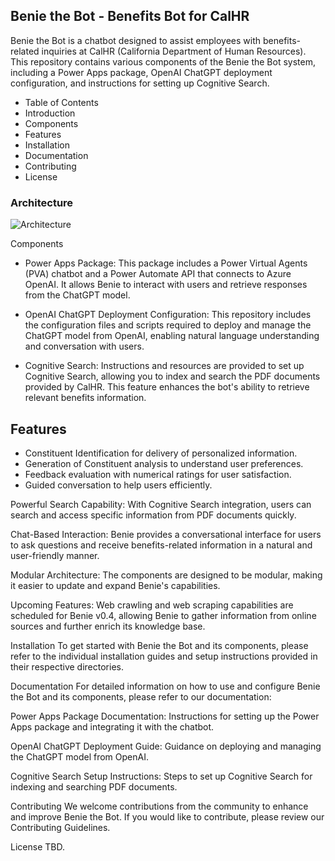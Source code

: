 ## Benie the Bot - Benefits Bot for CalHR

Benie the Bot is a chatbot designed to assist employees with benefits-related inquiries at CalHR (California Department of Human Resources). This repository contains various components of the Benie the Bot system, including a Power Apps package, OpenAI ChatGPT deployment configuration, and instructions for setting up Cognitive Search.

- Table of Contents
- Introduction
- Components
- Features
- Installation
- Documentation
- Contributing
- License

### Architecture
![Architecture](https://github.com/JoseCervantes22/CalHR-ChatBot/assets/133288667/beb83862-8278-450f-8fba-c5e1cbac3ac6)

Components
- Power Apps Package: This package includes a Power Virtual Agents (PVA) chatbot and a Power Automate API that connects to Azure OpenAI. It allows Benie to interact with users and retrieve responses from the ChatGPT model.

- OpenAI ChatGPT Deployment Configuration: This repository includes the configuration files and scripts required to deploy and manage the ChatGPT model from OpenAI, enabling natural language understanding and conversation with users.

- Cognitive Search: Instructions and resources are provided to set up Cognitive Search, allowing you to index and search the PDF documents provided by CalHR. This feature enhances the bot's ability to retrieve relevant benefits information.

## Features
- Constituent Identification for delivery of personalized information.
- Generation of Constituent analysis to understand user preferences.
- Feedback evaluation with numerical ratings for user satisfaction.
- Guided conversation to help users efficiently.

Powerful Search Capability: With Cognitive Search integration, users can search and access specific information from PDF documents quickly.

Chat-Based Interaction: Benie provides a conversational interface for users to ask questions and receive benefits-related information in a natural and user-friendly manner.

Modular Architecture: The components are designed to be modular, making it easier to update and expand Benie's capabilities.

Upcoming Features: Web crawling and web scraping capabilities are scheduled for Benie v0.4, allowing Benie to gather information from online sources and further enrich its knowledge base.

Installation
To get started with Benie the Bot and its components, please refer to the individual installation guides and setup instructions provided in their respective directories.

Documentation
For detailed information on how to use and configure Benie the Bot and its components, please refer to our documentation:

Power Apps Package Documentation: Instructions for setting up the Power Apps package and integrating it with the chatbot.

OpenAI ChatGPT Deployment Guide: Guidance on deploying and managing the ChatGPT model from OpenAI.

Cognitive Search Setup Instructions: Steps to set up Cognitive Search for indexing and searching PDF documents.

Contributing
We welcome contributions from the community to enhance and improve Benie the Bot. If you would like to contribute, please review our Contributing Guidelines.

License
TBD.
